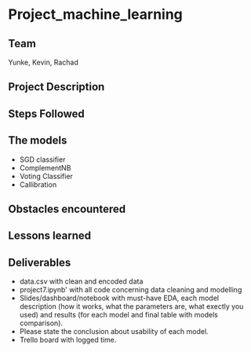 # Project_machine_learning

## Team
Yunke, Kevin, Rachad

## Project Description

## Steps Followed 

## The models

- SGD classifier
- ComplementNB
- Voting Classifier
- Callibration

## Obstacles encountered 

## Lessons learned 

## Deliverables


- data.csv with clean and encoded data
- project7.ipynb' with all code concerning data cleaning and modelling
- Slides/dashboard/notebook with must-have EDA, each model description (how it works, what the parameters are, what exectly you used) and results (for each model and final table with models comparison).
- Please state the conclusion about usability of each model.
- Trello board with logged time.
